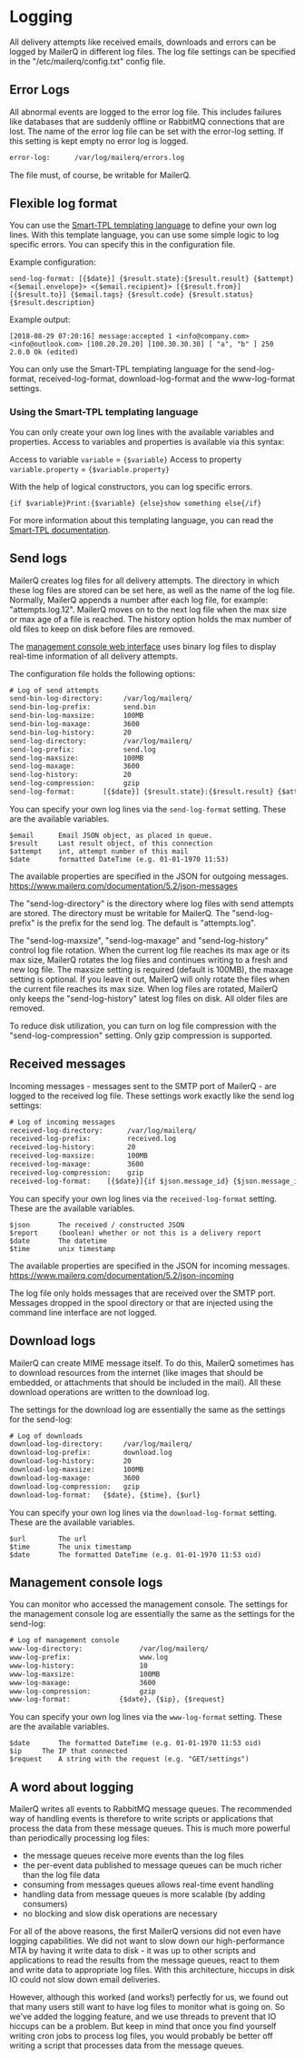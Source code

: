 # Logging

All delivery attempts like received emails, downloads and errors can be logged by MailerQ in different log files. The log file settings can be specified in the "/etc/mailerq/config.txt" config file.

## Error Logs

All abnormal events are logged to the error log file. This includes failures like databases that are suddenly offline or RabbitMQ connections that are lost. The name of the error log file can be set with the error-log setting. If this setting is kept empty no error log is logged.

```txt
error-log:      /var/log/mailerq/errors.log
```

The file must, of course, be writable for MailerQ.

## Flexible log format

You can use the [Smart-TPL templating language](https://github.com/CopernicaMarketingSoftware/SMART-TPL) to define your own log lines. With this template language, you can use some simple logic to log specific errors. You can specify this in the configuration file.

Example configuration:
```
send-log-format: [{$date}] {$result.state}:{$result.result} {$attempt} <{$email.envelope}> <{$email.recipient}> [{$result.from}] [{$result.to}] {$email.tags} {$result.code} {$result.status} {$result.description}
```

Example output:
```
[2018-08-29 07:20:16] message:accepted 1 <info@company.com> <info@outlook.com> [100.20.20.20] [100.30.30.30] [ "a", "b" ] 250 2.0.0 Ok (edited)
```

You can only use the Smart-TPL templating language for the send-log-format, received-log-format, download-log-format and the www-log-format settings.

### Using the Smart-TPL templating language

You can only create your own log lines with the available variables and properties. Access to variables and properties is available via this syntax:

Access to variable `variable` = `{$variable}`
Access to property `variable.property` = `{$variable.property}`

With the help of logical constructors, you can log specific errors.

```
{if $variable}Print:{$variable} {else}show something else{/if}
```

For more information about this templating language, you can read the [Smart-TPL documentation](https://github.com/CopernicaMarketingSoftware/SMART-TPL).


## Send logs

MailerQ creates log files for all delivery attempts. The directory in
which these log files are stored can be set here, as well as the
name of the log file. Normally, MailerQ appends a number after each log file, for example: "attempts.log.12". MailerQ moves on to the next
log file when the max size or max age of a file is reached. The history
option holds the max number of old files to keep on disk before files
are removed.

The [management console web interface](management-console) uses binary log files to display real-time information of all delivery attempts.

The configuration file holds the following options:

```txt
# Log of send attempts
send-bin-log-directory:     /var/log/mailerq/
send-bin-log-prefix:        send.bin
send-bin-log-maxsize:       100MB
send-bin-log-maxage:        3600
send-bin-log-history:       20
send-log-directory:         /var/log/mailerq/
send-log-prefix:            send.log
send-log-maxsize:           100MB
send-log-maxage:            3600
send-log-history:           20
send-log-compression:       gzip
send-log-format:       [{$date}] {$result.state}:{$result.result} {$attempt} <{if $email.envelope}{$email.envelope}{/if}> <{$email.recipient}> [{$result.from}] [{$result.to}] {$email.tags} {$result.code} {$result.status} {$result.description}
```

You can specify your own log lines via the `send-log-format` setting. These are the available variables.

```
$email		Email JSON object, as placed in queue.
$result		Last result object, of this connection
$attempt	int, attempt number of this mail
$date		formatted DateTime (e.g. 01-01-1970 11:53)
```

The available properties are specified in the JSON for outgoing messages. https://www.mailerq.com/documentation/5.2/json-messages

The "send-log-directory" is the directory where log files with send attempts
are stored. The directory must be writable for MailerQ. The "send-log-prefix"
is the prefix for the send log. The default is "attempts.log".

The "send-log-maxsize", "send-log-maxage" and "send-log-history" control
log file rotation. When the current log file reaches its max age or its
max size, MailerQ rotates the log files and continues writing to a fresh
and new log file. The maxsize setting is required (default is 100MB), the
maxage setting is optional. If you leave it out, MailerQ will only rotate
the files when the current file reaches its max size. When log files are
rotated, MailerQ only keeps the "send-log-history" latest log files on
disk. All older files are removed.

To reduce disk utilization, you can turn on log file compression with
the "send-log-compression" setting. Only gzip compression is supported.


## Received messages

Incoming messages - messages sent to the SMTP port of MailerQ - are logged
to the received log file. These settings work exactly like the send log
settings:

```txt
# Log of incoming messages
received-log-directory:      /var/log/mailerq/
received-log-prefix:         received.log
received-log-history:        20
received-log-maxsize:        100MB
received-log-maxage:         3600
received-log-compression:    gzip
received-log-format:    [{$date}]{if $json.message_id} {$json.message_id} {/if}<{$json.envelope}> <{$json.recipient}> [{$json.connection.remote_ip}] [{$json.connection.local_ip}]
```

You can specify your own log lines via the `received-log-format` setting. These are the available variables.

```
$json 		The received / constructed JSON
$report		(boolean) whether or not this is a delivery report
$date		The datetime
$time		unix timestamp
```

The available properties are specified in the JSON for incoming messages.
https://www.mailerq.com/documentation/5.2/json-incoming

The log file only holds messages that are received over the SMTP port.
Messages dropped in the spool directory or that are injected using the
command line interface are not logged.


## Download logs

MailerQ can create MIME message itself. To do this, MailerQ sometimes
has to download resources from the internet (like images that should
be embedded, or attachments that should be included in the mail). All
these download operations are written to the download log.

The settings for the download log are essentially the same as the settings
for the send-log:

```txt
# Log of downloads
download-log-directory:     /var/log/mailerq/
download-log-prefix:        download.log
download-log-history:       20
download-log-maxsize:       100MB
download-log-maxage:        3600
download-log-compression:   gzip
download-log-format:   {$date}, {$time}, {$url}
```

You can specify your own log lines via the `download-log-format` setting. These are the available variables.

```
$url		The url
$time		The unix timestamp
$date		The formatted DateTime (e.g. 01-01-1970 11:53 oid)
```

## Management console logs

You can monitor who accessed the management console. The settings for the management console log are essentially the same as the settings for the send-log:

```txt
# Log of management console
www-log-directory:              /var/log/mailerq/
www-log-prefix:                 www.log
www-log-history:                10
www-log-maxsize:                100MB
www-log-maxage:                 3600
www-log-compression:            gzip
www-log-format:            {$date}, {$ip}, {$request}
```

You can specify your own log lines via the `www-log-format` setting. These are the available variables.

```
$date		The formatted DateTime (e.g. 01-01-1970 11:53 oid)
$ip		The IP that connected
$request	A string with the request (e.g. "GET/settings")
```


## A word about logging

MailerQ writes all events to RabbitMQ message queues. The recommended
way of handling events is therefore to write scripts or applications that process
the data from these message queues. This is much more powerful than periodically
processing log files:

- the message queues receive more events than the log files
- the per-event data published to message queues can be much richer than the log file data
- consuming from messages queues allows real-time event handling
- handling data from message queues is more scalable (by adding consumers)
- no blocking and slow disk operations are necessary

For all of the above reasons, the first MailerQ versions did not even have
logging capabilities. We did not want to slow down our high-performance MTA
by having it write data to disk - it was up to other scripts and applications to
read the results from the message queues, react to them and write data to
appropriate log files. With this architecture, hiccups in disk IO could not slow
down email deliveries.

However, although this worked (and works!) perfectly for us, we found out
that many users still want to have log files to monitor what is going
on. So we've added the logging feature, and we use threads to prevent that
IO hiccups can be a problem. But keep in mind that once you find yourself
writing cron jobs to process log files, you would probably be better off
writing a script that processes data from the message queues.
